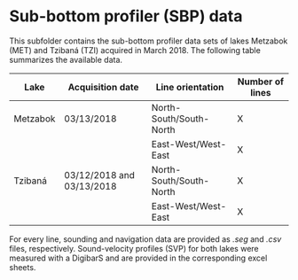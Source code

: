 # Sub-bottom profiler (SBP) data

This subfolder contains the sub-bottom profiler data sets of lakes Metzabok (MET) and Tzibaná (TZI) acquired in March 2018. The following table summarizes the available data.

| Lake | Acquisition date | Line orientation | Number of lines |
| --- | --- | --- | --- |
| Metzabok | 03/13/2018 | North-South/South-North | X |
|   |  | East-West/West-East | X |
| Tzibaná | 03/12/2018 and 03/13/2018 |North-South/South-North | X |
|   |  | East-West/West-East | X |

For every line, sounding and navigation data are provided as *.seg* and *.csv* files, respectively. Sound-velocity profiles (SVP) for both lakes were measured with a DigibarS and are provided in the corresponding excel sheets.
